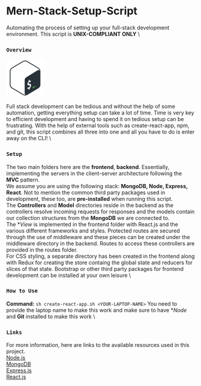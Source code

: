 # Mern-Stack-Setup-Script
Automating the process of setting up your full-stack development environment.
This script is **UNIX-COMPLIANT ONLY**
\
### `Overview`
<a href="https://www.gnu.org/software/bash/" target="_blank" rel="noreferrer"> <img src="https://raw.githubusercontent.com/devicons/devicon/master/icons/bash/bash-original.svg" alt="react" width="100" height="100"/></a>

Full stack development can be tedious and without the help of some automation, getting everything setup can take a lot of time. Time is very key to efficient development and having to spend it on tedious setup can be frustrating.
With the help of external tools such as create-react-app, npm, and git, this script combines all three into one and all you have to do is enter away on the CLI! 
\
### `Setup`
The two main folders here are the **frontend**, **backend**. Essentially, implementing the servers in the client-server architecture following the **MVC** pattern.
\
We assume you are using the following stack: **MongoDB, Node, Express, React**. Not to mention the common third party packages used in development, these too, are **pre-installed** when running this script.
\
The **Controllers** and **Model** directories reside in the backend as the controllers resolve incoming requests for responses and the models contain our collection structures from the **MongoDB** we are connected to.
\
The **View* is implemented in the frontend folder with React.js and the various different frameworks and styles. Protected routes are secured through the use of middleware
and these pieces can be created under the middleware directory in the backend. Routes to access these controllers are provided in the routes folder.
\
For CSS styling, a separate directory has been created in the frontend along with Redux for creating the store containg the global state and reducers for slices of that state.
Bootstrap or other third party packages for frontend development can be installed at your own leisure
\
### `How to Use`
**Command:** `sh create-react-app.sh <YOUR-LAPTOP-NAME>`
You need to provide the laptop name to make this work and make sure to have **Node* and **Git** installed to make this work
\
### `Links`
For more information, here are links to the available resources used in this project.
\
[Node.js](https://nodejs.org/en/)
\
[MongoDB](https://www.mongodb.com/atlas/database)
\
[Express.js](https://expressjs.com/)
\
[React.js](https://reactjs.org/)